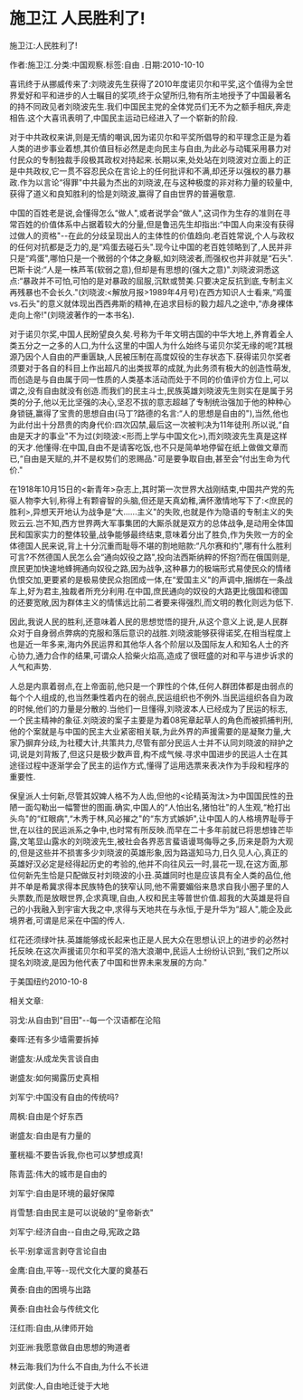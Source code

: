 # 施卫江  人民胜利了!

施卫江:人民胜利了!

作者:施卫江.分类:中国观察.标签:自由 .日期:2010-10-10

喜讯终于从挪威传来了:刘晓波先生获得了2010年度诺贝尔和平奖,这个值得为全世界爱好和平和进步的人士瞩目的奖项,终于众望所归,物有所主地授予了中国最著名的持不同政见者刘晓波先生.我们中国民主党的全体党员们无不为之额手相庆,奔走相告.这个大喜讯表明了,中国民主运动已经进入了一个崭新的阶段.

对于中共政权来讲,则是无情的嘲讽,因为诺贝尔和平奖所倡导的和平理念正是为着人类的进步事业着想,其价值目标必然是走向民主与自由,为此必与动辄采用暴力对付民众的专制独裁手段极其政权对持起来.长期以来,处处站在刘晓波对立面上的正是中共政权,它一贯不容忍民众在言论上的任何批评和不满,却还牙以强权的暴力暴政.作为以言论“得罪"中共最为杰出的刘晓波,在与这种极度的非对称力量的较量中,获得了道义和良知胜利的恰是刘晓波,赢得了自由世界的普遍敬意.

中国的百姓老是说,会懂得怎么“做人",或者说学会“做人",这词作为生存的准则在寻常百姓的价值体系中占据着较大的分量,但是鲁迅先生却指出:“中国人向来没有获得过做人的资格"--在此的分歧呈现出人的主体性的价值趋向.老百姓常说,个人与政权的任何对抗都是乏力的,是“鸡蛋去碰石头".现今让中国的老百姓领略到了,人民并非只是“鸡蛋",哪怕只是一个微弱的个体之身躯,如刘晓波者,而强权也并非就是“石头".巴斯卡说:“人是一株芦苇(软弱之意),但却是有思想的(强大之意)".刘晓波洞悉这点:“暴政并不可怕,可怕的是对暴政的屈服,沉默或赞美.只要决定反抗到底,专制主义再残暴也不会长久."(刘晓波:<解放月报>1989年4月号)在西方知识人士看来,“鸡蛋vs.石头"的意义就体现出西西弗斯的精神,在追求目标的毅力超凡之途中,“赤身裸体走向上帝!"(刘晓波著作的一本书名).

对于诺贝尔奖,中国人民盼望良久矣.号称为千年文明古国的中华大地上,养育着全人类五分之一之多的人口,为什么这里的中国人为什么始终与诺贝尔奖无缘的呢?其根源乃因个人自由的严重匮缺,人民被压制在高度奴役的生存状态下.获得诺贝尔奖者须要对于各自的科目上作出超凡的出类拔萃的成就,为此务须有极大的创造性萌发,而创造是与自由属于同一性质的人类基本活动而处于不同的价值评价方位上,可以谓之,没有自由就没有创造.而我们的民主斗士,民族英雄刘晓波先生则实在是属于另类的分子,他以无比坚强的决心,坚忍不拔的意志超越了专制统治强加于他的种种心身锁链,赢得了宝贵的思想自由(马丁?路德的名言:“人的思想是自由的"),当然,他也为此付出十分昂贵的肉身代价:四次囚禁,最后这一次被判决为11年徒刑.所以说,“自由是天才的事业"不为过(刘晓波:<形而上学与中国文化>),而刘晓波先生真是这样的天才.他懂得:在中国,自由不是请客吃饭,也不只是简单地停留在纸上做做文章而已,“自由是天赋的,并不是权势们的恩赐品."可是要争取自由,甚至会“付出生命为代价."

在1918年10月15日的<新青年>杂志上,其时第一次世界大战刚结束,中国共产党的先驱人物李大钊,称得上有颗睿智的头脑,但还是天真幼稚,满怀激情地写下了:<庶民的胜利>,异想天开地认为战争是“大......主义"的失败,也就是作为隐语的专制主义的失败云云.岂不知,西方世界两大军事集团的大厮杀就是双方的总体战争,是动用全体国民和国家实力的整体较量,战争能够最终结束,意味着分出了胜负,作为失败一方的全体德国人民来说,背上十分沉重而耻辱不堪的割地赔款:“凡尔赛和约",哪有什么胜利可言?不然德国人民怎么会“通向奴役之路",投向法西斯纳粹的怀抱?而在俄国则是,庶民更加快速地蜂拥通向奴役之路,因为战争,这种暴力的极端形式易使民众的情绪仇恨交加,更要紧的是极易使民众抱团成一体,在“爱国主义"的声调中,捆绑在一条战车上,好为君主,独裁者所充分利用.在中国,庶民通向的奴役的大路更比俄国和德国的还要宽敞,因为群体主义的情愫远比前二者要来得强烈,而文明的教化则远为低下.

因此,我说人民的胜利,还意味着人民的思想觉悟的提升,从这个意义上说,是人民群众对于自身弱点弊病的克服和落后意识的战胜.刘晓波能够获得诺奖,在相当程度上也是近一年多来,海内外民运界和其他华人各个阶层以及国际友人和知名人士的齐心协力,通力合作的结果,可谓众人拾柴火焰高,造成了很旺盛的对和平与进步诉求的人气和声势.

人总是内禀着弱点,在上帝面前,他只是一个罪性的个体,任何人群团体都是由弱点的每个个人组成的,也当然秉性着内在的弱点,民运组织也不例外.当民运组织各自为政的时候,他们的力量是分散的.当他们一旦懂得,刘晓波本人已经成为了民运的标志,一个民主精神的象征.刘晓波的案子主要是为着08宪章起草人的角色而被抓捕判刑,他的个案就是与中国的民主大业紧密相关联,为此外界的声援需要的是凝聚力量,大家乃摒弃分歧,为社稷大计,共策共力,尽管有部分民运人士并不认同刘晓波的辩护之词,说是刘背叛了,但这只是极少数声音,构不成气候.寻求中国进步的民运人士在其途径过程中逐渐学会了民主的运作方式,懂得了运用选票来表决作为手段和程序的重要性.

保皇派人士何新,尽管其奴婢人格不为人齿,但他的<论精英淘汰>为中国国民性的丑陋一面勾勒出一幅警世的图画.确实,中国人的“人怕出名,猪怕壮"的人生观,“枪打出头鸟"的“红眼病",“木秀于林,风必摧之"的“东方式嫉妒",让中国人的人格境界耻辱于世,在以往的民运派系之争中,也时常有所反映.而早在二十多年前就已将思想锋芒毕露,文笔显山露水的刘晓波先生,被社会各界恶言蜚语谩骂侮辱之多,历来是蔚为大观的,但是这些并不损害多少刘晓波的英雄形象,因为路遥知马力,日久见人心,真正的英雄好汉必定是经得起历史的考验的,他并不向往风云一时,昙花一现,在这方面,那位何新先生恰是只配做反衬刘晓波的小丑.英雄同时也是应该具有全人类的品位,他并不单是希冀求得本民族特色的狭窄认同,他不需要媚俗来恳求自我小圈子里的人头票数,而是放眼世界,企求真理,自由,人权和民主等普世价值.超我的大英雄是将自己的小我融入到宇宙大我之中,求得与天地共在与永恒,于是升华为“超人",能企及此境界者,可谓是尼采在中国的传人.

红花还须绿叶扶.英雄能够成长起来也正是人民大众在思想认识上的进步的必然衬托反映.在这次声援诺贝尔和平奖的浩大浪潮中,民运人士纷纷认识到,“我们之所以提名刘晓波,是因为他代表了中国和世界未来发展的方向."

于美国纽约2010-10-8



相关文章:

羽戈:从自由到“目田"--每一个汉语都在沦陷

秦晖:还有多少墙需要拆掉

谢盛友:从成龙失言谈自由

谢盛友:如何揭露历史真相

刘军宁:中国没有自由的传统吗?

周枫:自由是个好东西

谢盛友:自由是有力量的

董桄福:不要告诉我,你也可以梦想成真!

陈青蓝:伟大的城市是自由的

刘军宁:自由是环境的最好保障

肖雪慧:自由民主是可以说破的“皇帝新衣"

刘军宁:经济自由--自由之母,宪政之路

长平:别拿谣言剥夺言论自由

金鹰:自由,平等--现代文化大厦的奠基石

黄泰:自由的困境与出路

黄泰:自由社会与传统文化

汪红雨:自由,从律师开始

刘亚洲:我愿意做自由思想的殉道者

林云海:我们为什么不自由,为什么不长进

刘武俊:人,自由地迁徙于大地